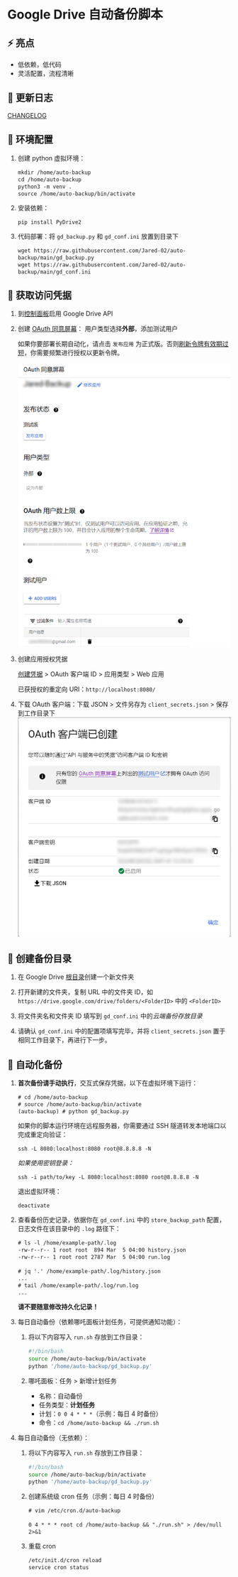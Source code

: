 # Google Drive 自动备份脚本

## :zap: 亮点
- 低依赖，低代码
- 灵活配置，流程清晰

## :loudspeaker: 更新日志
[CHANGELOG](CHANGELOG.md)

## :seedling: 环境配置
1. 创建 python 虚拟环境：
    ```
    mkdir /home/auto-backup
    cd /home/auto-backup
    python3 -m venv .
    source /home/auto-backup/bin/activate
    ```
2. 安装依赖：
    ```
    pip install PyDrive2
    ```
3. 代码部署：将 `gd_backup.py` 和 `gd_conf.ini` 放置到目录下
    ```
    wget https://raw.githubusercontent.com/Jared-02/auto-backup/main/gd_backup.py
    wget https://raw.githubusercontent.com/Jared-02/auto-backup/main/gd_conf.ini
    ```

## :key: 获取访问凭据
1. 到[控制面板](https://console.cloud.google.com/apis/dashboard)启用 Google Drive API

2. 创建 [OAuth 同意屏幕](https://console.cloud.google.com/apis/credentials/consent)：
    用户类型选择**外部**，添加测试用户

    如果你要部署长期自动化，请点击 `发布应用` 为正式版。否则[刷新令牌有效期过短](https://github.com/Jared-02/auto-backup/issues/1)，你需要频繁进行授权以更新令牌。

    ![](assets/credentials1.png)

3. 创建应用授权凭据

    [创建凭据](https://console.cloud.google.com/apis/credentials) > OAuth 客户端 ID > 应用类型 > Web 应用

    已获授权的重定向 URI：`http://localhost:8080/`

4. 下载 OAuth 客户端：下载 JSON > 文件另存为 `client_secrets.json` > 保存到工作目录下
    ![](assets/credentials2.png)

## :file_folder: 创建备份目录

1. 在 Google Drive [根目录](https://drive.google.com/drive/my-drive)创建一个新文件夹

2. 打开新建的文件夹，复制 URL 中的文件夹 ID，如 `https://drive.google.com/drive/folders/<FolderID>` 中的 `<FolderID>`

3. 将文件夹名和文件夹 ID 填写到 `gd_conf.ini` 中的*云端备份存放目录*

4. 请确认 `gd_conf.ini` 中的配置项填写完毕，并将 `client_secrets.json` 置于相同工作目录下，再进行下一步。

## :calendar: 自动化备份

1. **首次备份请手动执行**，交互式保存凭据，以下在虚拟环境下运行：
    ```
    # cd /home/auto-backup
    # source /home/auto-backup/bin/activate
    (auto-backup) # python gd_backup.py 
    ```
    如果你的脚本运行环境在远程服务器，你需要通过 SSH 隧道转发本地端口以完成重定向验证：
    ```
    ssh -L 8080:localhost:8080 root@8.8.8.8 -N
    ```
    *如果使用密钥登录：*
    ```
    ssh -i path/to/key -L 8080:localhost:8080 root@8.8.8.8 -N
    ```
    退出虚拟环境：
    ```
    deactivate
    ```

2. 查看备份历史记录，依据你在 `gd_conf.ini` 中的 `store_backup_path` 配置，日志文件在该目录中的 `.log` 路径下：
    ```
    # ls -l /home/example-path/.log
    -rw-r--r-- 1 root root  894 Mar  5 04:00 history.json
    -rw-r--r-- 1 root root 2787 Mar  5 04:00 run.log

    # jq '.' /home/example-path/.log/history.json
    ...
    # tail /home/example-path/.log/run.log
    ...
    ```
    **请不要随意修改持久化记录！**

3. 每日自动备份（依赖哪吒面板计划任务，可提供通知功能）：

    1. 将以下内容写入 `run.sh` 存放到工作目录：
        ```bash
        #!/bin/bash
        source /home/auto-backup/bin/activate
        python '/home/auto-backup/gd_backup.py'
        ```

    2. 哪吒面板：任务 > 新增计划任务
        - 名称：自动备份
        - 任务类型：**计划任务**
        - 计划：`0 0 4 * * *`（示例：每日 4 时备份）
        - 命令：`cd /home/auto-backup && ./run.sh`

4. 每日自动备份（无依赖）：

    1. 将以下内容写入 `run.sh` 存放到工作目录：
        ```bash
        #!/bin/bash
        source /home/auto-backup/bin/activate
        python '/home/auto-backup/gd_backup.py'
        ```

    2. 创建系统级 cron 任务（示例：每日 4 时备份）
        ```
        # vim /etc/cron.d/auto-backup

        0 4 * * * root cd /home/auto-backup && "./run.sh" > /dev/null 2>&1
        ```
    3. 重载 cron
        ```
        /etc/init.d/cron reload
        service cron status
        ```